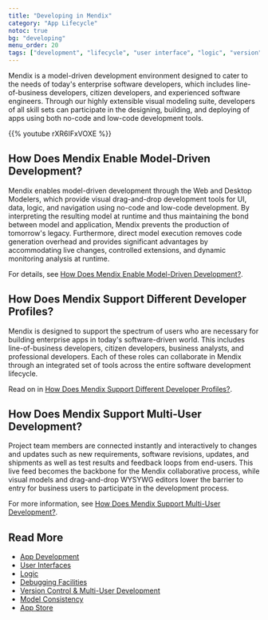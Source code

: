 ```yaml
---
title: "Developing in Mendix"
category: "App Lifecycle"
notoc: true
bg: "developing"
menu_order: 20
tags: ["development", "lifecycle", "user interface", "logic", "version", "app store"]
---
```


Mendix is a model-driven development environment designed to cater to the needs of today's enterprise software developers, which includes line-of-business developers, citizen developers, and experienced software engineers. Through our highly extensible visual modeling suite, developers of all skill sets can participate in the designing, building, and deploying of apps using both no-code and low-code development tools.

{{% youtube rXR6IFxVOXE %}}

## How Does Mendix Enable Model-Driven Development?

Mendix enables model-driven development through the Web and Desktop Modelers, which provide visual drag-and-drop development tools for UI, data, logic, and navigation using no-code and low-code development. By interpreting the resulting model at runtime and thus maintaining the bond between model and application, Mendix prevents the production of tomorrow's legacy. Furthermore, direct model execution removes code generation overhead and provides significant advantages by accommodating live changes, controlled extensions, and dynamic monitoring analysis at runtime.

For details, see [How Does Mendix Enable Model-Driven Development?](app-development#enable).

## How Does Mendix Support Different Developer Profiles?

Mendix is designed to support the spectrum of users who are necessary for building enterprise apps in today's software-driven world. This includes line-of-business developers, citizen developers, business analysts, and professional developers.  Each of these roles can collaborate in Mendix through an integrated set of tools across the entire software development lifecycle.

Read on in [How Does Mendix Support Different Developer Profiles?](app-development#developer-profiles).

## How Does Mendix Support Multi-User Development?

Project team members are connected instantly and interactively to changes and updates such as new requirements, software revisions, updates, and shipments as well as test results and feedback loops from end-users. This live feed becomes the backbone for the Mendix collaborative process, while visual models and drag-and-drop WYSYWG editors lower the barrier to entry for business users to participate in the development process.

For more information, see [How Does Mendix Support Multi-User Development?](version-control#multi-user).

## Read More

* [App Development](app-development)
* [User Interfaces](user-interfaces)
* [Logic](logic)
* [Debugging Facilities](debugging)
* [Version Control & Multi-User Development](version-control)
* [Model Consistency](model-consistency)
* [App Store](app-store)
